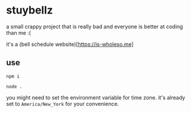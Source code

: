 # stuybellz

a small crappy project that is really bad and everyone is better at coding than me :( 

it's a (bell schedule website)[https://is-wholeso.me]

## use

`npm i`

`node .`

you might need to set the environment variable for time zone. it's already set to `America/New_York` for your convenience.

